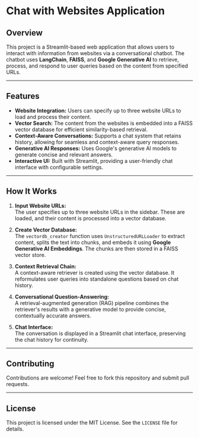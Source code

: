 # Chat with Websites Application

## Overview

This project is a Streamlit-based web application that allows users to interact with information from websites via a conversational chatbot. The chatbot uses **LangChain**, **FAISS**, and **Google Generative AI** to retrieve, process, and respond to user queries based on the content from specified URLs.

---

## Features

- **Website Integration:** Users can specify up to three website URLs to load and process their content.
- **Vector Search:** The content from the websites is embedded into a FAISS vector database for efficient similarity-based retrieval.
- **Context-Aware Conversations:** Supports a chat system that retains history, allowing for seamless and context-aware query responses.
- **Generative AI Responses:** Uses Google's generative AI models to generate concise and relevant answers.
- **Interactive UI:** Built with Streamlit, providing a user-friendly chat interface with configurable settings.

---

## How It Works

1. **Input Website URLs:**  
   The user specifies up to three website URLs in the sidebar. These are loaded, and their content is processed into a vector database.
   
2. **Create Vector Database:**  
   The `vectordb_creator` function uses `UnstructuredURLLoader` to extract content, splits the text into chunks, and embeds it using **Google Generative AI Embeddings**. The chunks are then stored in a FAISS vector store.

3. **Context Retrieval Chain:**  
   A context-aware retriever is created using the vector database. It reformulates user queries into standalone questions based on chat history.

4. **Conversational Question-Answering:**  
   A retrieval-augmented generation (RAG) pipeline combines the retriever's results with a generative model to provide concise, contextually accurate answers.

5. **Chat Interface:**  
   The conversation is displayed in a Streamlit chat interface, preserving the chat history for continuity.

---

## Contributing

Contributions are welcome! Feel free to fork this repository and submit pull requests.

---

## License

This project is licensed under the MIT License. See the `LICENSE` file for details.
